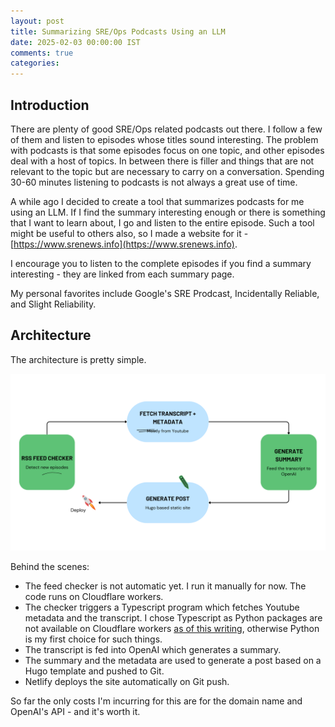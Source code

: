 ```yaml
---           
layout: post
title: Summarizing SRE/Ops Podcasts Using an LLM
date: 2025-02-03 00:00:00 IST
comments: true
categories: 
---
```


## Introduction

There are plenty of good SRE/Ops related podcasts out there. I follow a few of them and listen to episodes whose titles sound interesting. 
The problem with podcasts is that some episodes focus on one topic, and other episodes deal with a host of topics. In between there is
filler and things that are not relevant to the topic but are necessary to carry on a conversation. Spending 30-60 minutes listening to podcasts is not always a great use of time. 

A while ago I decided to create a tool that summarizes podcasts for me using an LLM. If I find the summary interesting enough or there is something that I want to learn about, I go and listen to the entire
episode. Such a tool might be useful to others also, so I made a website for it - [https://www.srenews.info](https://www.srenews.info).

I encourage you to listen to the complete episodes if you find a summary interesting - they are linked from each summary page.

My personal favorites include Google's SRE Prodcast, Incidentally Reliable, and Slight Reliability.

## Architecture

The architecture is pretty simple.

![Podcast Summarizer Architecture](/assets/images/podcast-summary-architecture.png)

Behind the scenes:
- The feed checker is not automatic yet. I run it manually for now. The code runs on Cloudflare workers.
- The checker triggers a Typescript program which fetches Youtube metadata and the transcript. I chose Typescript as Python packages are not available on Cloudflare workers [as of this writing](https://developers.cloudflare.com/workers/languages/python/), otherwise Python is my first choice for such things.
- The transcript is fed into OpenAI which generates a summary.
- The summary and the metadata are used to generate a post based on a Hugo template and pushed to Git.
- Netlify deploys the site automatically on Git push.

So far the only costs I'm incurring for this are for the domain name and OpenAI's API - and it's worth it.
